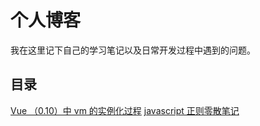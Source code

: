 # 个人博客

我在这里记下自己的学习笔记以及日常开发过程中遇到的问题。

## 目录

[Vue （0.10）中 vm 的实例化过程](https://github.com/zsjie/blog/issues/1)
[javascript 正则零散笔记](https://github.com/zsjie/blog/issues/2)
